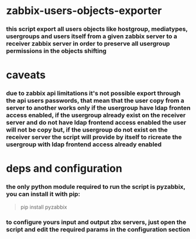 # zabbix-users-objects-exporter

### this script export all users objects like hostgroup, mediatypes, usergroups and users itself from a given zabbix server to a receiver zabbix server in order to preserve all usergroup permissions in the objects shifting


# caveats
### due to zabbix api limitations it's not possible export through the api users passwords, that mean that the user copy from a server to another works only if the usergroup have ldap fronten access enabled, if the usergroup already exist on the receiver server and do not have ldap frontend access enabled the user will not be copy but, if the usergroup do not exist on the receiver server the script will provide by itself to ricreate the usergroup with ldap frontend access already enabled


# deps and configuration
### the only python module required to run the script is pyzabbix, you can install it with pip:
> pip install pyzabbix
### to configure yours input and output zbx servers, just open the script and edit the required params in the configuration section   
